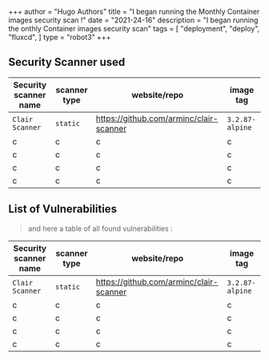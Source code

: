 +++
author = "Hugo Authors"
title = "I began running the Monthly Container images security scan !"
date = "2021-24-16"
description = "I began running the onthly Container images security scan"
tags = [
    "deployment",
    "deploy",
    "fluxcd",
]
type = "robot3"
+++


## Security Scanner used

| Security scanner name | scanner type | website/repo | image tag |
|---|---|---|---|
| `Clair Scanner` | `static` | https://github.com/arminc/clair-scanner | `3.2.87-alpine` |
| c | c | c | c |
| c | c | c | c |
| c | c | c | c |
| c | c | c | c |

## List of Vulnerabilities

> and here a table of all found vulnerabilities :

| Security scanner name | scanner type | website/repo | image tag |
|---|---|---|---|
| `Clair Scanner` | `static` | https://github.com/arminc/clair-scanner | `3.2.87-alpine` |
| c | c | c | c |
| c | c | c | c |
| c | c | c | c |
| c | c | c | c |
